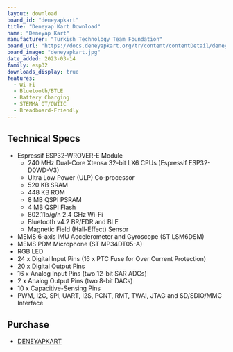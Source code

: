 ```yaml
---
layout: download
board_id: "deneyapkart"
title: "Deneyap Kart Download"
name: "Deneyap Kart"
manufacturer: "Turkish Technology Team Foundation"
board_url: "https://docs.deneyapkart.org/tr/content/contentDetail/deneyap-kart"
board_image: "deneyapkart.jpg"
date_added: 2023-03-14
family: esp32
downloads_display: true
features:
  - Wi-Fi
  - Bluetooth/BTLE
  - Battery Charging
  - STEMMA QT/QWIIC
  - Breadboard-Friendly
---
```


## Technical Specs
  - Espressif ESP32-WROVER-E Module
    - 240 MHz Dual-Core Xtensa 32-bit LX6 CPUs (Espressif ESP32-D0WD-V3)
    - Ultra Low Power (ULP) Co-processor
    - 520 KB SRAM
    - 448 KB ROM
    - 8 MB QSPI PSRAM
    - 4 MB QSPI Flash
    - 802.11b/g/n 2.4 GHz Wi-Fi
    - Bluetooth v4.2 BR/EDR and BLE
    - Magnetic Field (Hall-Effect) Sensor
  - MEMS 6-axis IMU Accelerometer and Gyroscope (ST LSM6DSM)
  - MEMS PDM Microphone (ST MP34DT05-A)
  - RGB LED
  - 24 x Digital Input Pins (16 x PTC Fuse for Over Current Protection)
  - 20 x Digital Output Pins
  - 16 x Analog Input Pins (two 12-bit SAR ADCs)
  -  2 x Analog Output Pins (two 8-bit DACs)
  - 10 x Capacitive-Sensing Pins
  - PWM, I2C, SPI, UART, I2S, PCNT, RMT, TWAI, JTAG and SD/SDIO/MMC Interface

## Purchase
* [DENEYAPKART](https://magaza.deneyapkart.org/tr/product/detail/deneyap-kart)
